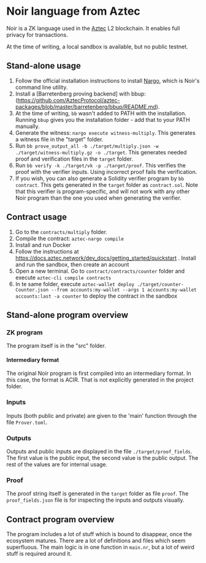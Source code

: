 # Noir language from Aztec

Noir is a ZK language used in the [Aztec](https://aztec.network/) L2 blockchain. It enables full privacy for transactions.

At the time of writing, a local sandbox is available, but no public testnet.

## Stand-alone usage

1. Follow the official installation instructions to install [Nargo](https://noir-lang.org/docs/getting_started/installation/), which is Noir's command line utility.
1. Install a [Barretenberg proving backend] with bbup: (https://github.com/AztecProtocol/aztec-packages/blob/master/barretenberg/bbup/README.md).
1. At the time of writing, `bb` wasn't added to PATH with the installation. Running `bbup` gives you the installation folder - add that to your PATH manually.
1. Generate the witness: `nargo execute witness-multiply`. This generates a witness file in the "target" folder.
1. Run `bb prove_output_all -b ./target/multiply.json -w ./target/witness-multiply.gz -o ./target`. This generates needed proof and verification files in the `target` folder.
1. Run `bb verify -k ./target/vk -p ./target/proof`. This verifies the proof with the verifier inputs. Using incorrect proof fails the verification.
1. If you wish, you can also generate a Solidity verifier program by `bb contract`. This gets generated in the `target` folder as `contract.sol`. Note that this verifier is program-specific, and will not work with any other Noir program than the one you used when generating the verifier.

## Contract usage

1. Go to the `contracts/multiply` folder.
1. Compile the contract: `aztec-nargo compile`
1. Install and run Docker
1. Follow the instructions at https://docs.aztec.network/dev_docs/getting_started/quickstart . Install and run the sandbox, then create an account 
1. Open a new terminal. Go to `contract/contracts/counter` folder and execute `aztec-cli compile contracts`
1. In te same folder, execute `aztec-wallet deploy ./target/counter-Counter.json --from accounts:my-wallet --args 1 accounts:my-wallet accounts:last -a counter` to deploy the contract in the sandbox


## Stand-alone program overview

### ZK program

The program itself is in the "src" folder.

#### Intermediary format

The original Noir program is first compiled into an intermediary format. In this case, the format is ACIR. That is not explicitly generated in the project folder.

### Inputs

Inputs (both public and private) are given to the 'main' function through the file `Prover.toml`.

### Outputs

Outputs and public inputs are displayed in the file `./target/proof_fields`. The first value is the public input, the second value is the public output. The rest of the values are for internal usage.

### Proof

The proof string itself is generated in the `target` folder as file `proof`. The `proof_fields.json` file is for inspecting the inputs and outputs visually.

## Contract program overview

The program includes a lot of stuff which is bound to disappear, once the ecosystem matures. There are a lot of definitions and files which seem superfluous. The main logic is in one function in `main.nr`, but a lot of weird stuff is required around it.
